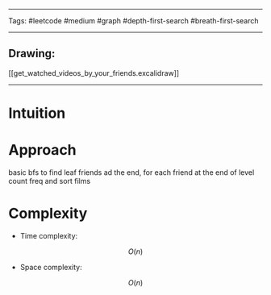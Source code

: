 

----

Tags: #leetcode #medium #graph #depth-first-search #breath-first-search

----

## Drawing:
[[get_watched_videos_by_your_friends.excalidraw]]

----


# Intuition

<!-- Describe your first thoughts on how to solve this problem. -->

  

# Approach

basic bfs to find leaf friends ad the end, for each friend at the end of level count freq and sort films

  

# Complexity

- Time complexity:

 $$O(n)$$

  

- Space complexity:

$$O(n)$$